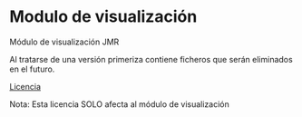 # Modulo de visualización

Módulo de visualización JMR

Al tratarse de una versión primeriza contiene ficheros que serán eliminados en el futuro.

[Licencia](LICENSE)

Nota: Esta licencia SOLO afecta al módulo de visualización
